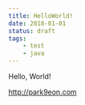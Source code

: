 ```yaml
---
title: HelloWorld!
date: 2018-01-01
status: draft
tags:
    - test
    - java
---
```


Hello, World!

http://park9eon.com